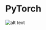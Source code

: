 # PyTorch

![alt text]([http://url/to/img.png](https://raw.githubusercontent.com/pytorch/pytorch/master/docs/source/_static/img/pytorch-logo-dark.png))
